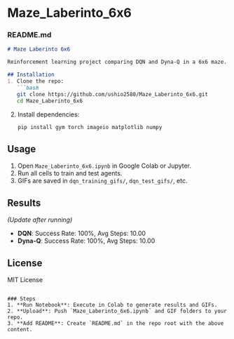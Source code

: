# Maze_Laberinto_6x6

### README.md
```markdown
# Maze Laberinto 6x6

Reinforcement learning project comparing DQN and Dyna-Q in a 6x6 maze.

## Installation
1. Clone the repo:
   ```bash
   git clone https://github.com/ushio2580/Maze_Laberinto_6x6.git
   cd Maze_Laberinto_6x6
   ```
2. Install dependencies:
   ```bash
   pip install gym torch imageio matplotlib numpy
   ```

## Usage
1. Open `Maze_Laberinto_6x6.ipynb` in Google Colab or Jupyter.
2. Run all cells to train and test agents.
3. GIFs are saved in `dqn_training_gifs/`, `dqn_test_gifs/`, etc.

## Results
*(Update after running)*
- **DQN**: Success Rate: 100%, Avg Steps: 10.00
- **Dyna-Q**: Success Rate: 100%, Avg Steps: 10.00

## License
MIT License
```

### Steps
1. **Run Notebook**: Execute in Colab to generate results and GIFs.
2. **Upload**: Push `Maze_Laberinto_6x6.ipynb` and GIF folders to your repo.
3. **Add README**: Create `README.md` in the repo root with the above content.
